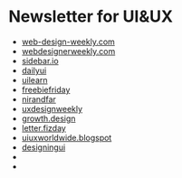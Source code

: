 # Newsletter for UI&UX

- [web-design-weekly.com](https://web-design-weekly.com/)
- [webdesignerweekly.com](https://webdesignerweekly.com/)
- [sidebar.io](https://sidebar.io/)
- [dailyui](https://www.dailyui.co/)
- [uilearn](https://uilearn.com/)
- [freebiefriday](https://freebiefriday.xyz/)
- [nirandfar](https://www.nirandfar.com/)
- [uxdesignweekly](http://uxdesignweekly.com/)
- [growth.design](https://growth.design/)
- [letter.fizday](https://letter.fizday.com/)
- [uiuxworldwide.blogspot](https://uiuxworldwide.blogspot.com/)
- [designingui](https://designingui.com/)
- []()
- []()